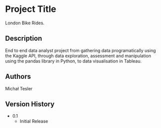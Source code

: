 # Project Title

London Bike Rides.

## Description

End to end data analyst project from gathering data programatically using the Kaggle API, through data exploration, assessment and manipulation using the pandas library in Python, to data visualisation in Tableau.

## Authors

Michał Tesler

## Version History

* 0.1
    * Initial Release
